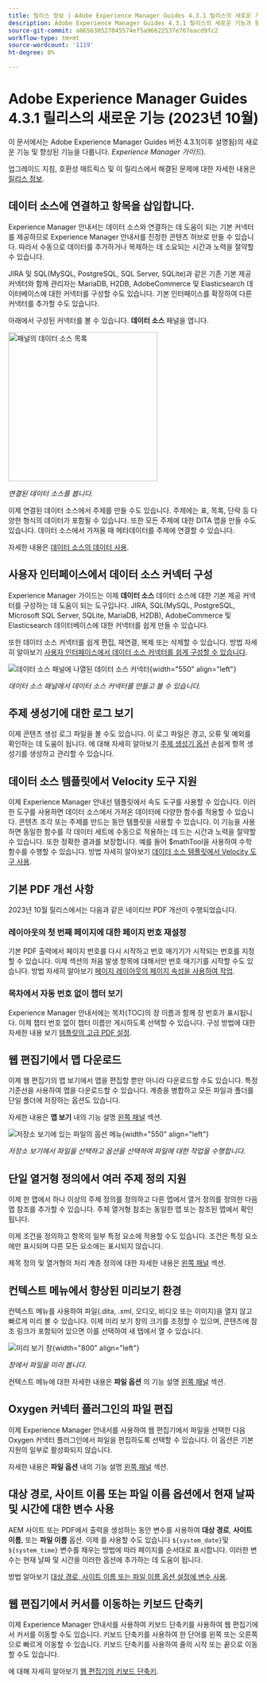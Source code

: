 ```yaml
---
title: 릴리스 정보 | Adobe Experience Manager Guides 4.3.1 릴리스의 새로운 기능
description: Adobe Experience Manager Guides 4.3.1 릴리스의 새로운 기능과 향상된 기능에 대해 알아봅니다
source-git-commit: a865630527045574ef5a96622537e767eacd9fc2
workflow-type: tm+mt
source-wordcount: '1119'
ht-degree: 0%

---
```


# Adobe Experience Manager Guides 4.3.1 릴리스의 새로운 기능 (2023년 10월)

이 문서에서는 Adobe Experience Manager Guides 버전 4.3.1(이후 설명됨)의 새로운 기능 및 향상된 기능을 다룹니다. *Experience Manager 가이드*).

업그레이드 지침, 호환성 매트릭스 및 이 릴리스에서 해결된 문제에 대한 자세한 내용은 [릴리스 정보](./release-notes-4.3.1.md).

## 데이터 소스에 연결하고 항목을 삽입합니다.

Experience Manager 안내서는 데이터 소스와 연결하는 데 도움이 되는 기본 커넥터를 제공하므로 Experience Manager 안내서를 진정한 콘텐츠 허브로 만들 수 있습니다. 따라서 수동으로 데이터를 추가하거나 복제하는 데 소요되는 시간과 노력을 절약할 수 있습니다.

JIRA 및 SQL(MySQL, PostgreSQL, SQL Server, SQLite)과 같은 기존 기본 제공 커넥터와 함께 관리자는 MariaDB, H2DB, AdobeCommerce 및 Elasticsearch 데이터베이스에 대한 커넥터를 구성할 수도 있습니다. 기본 인터페이스를 확장하여 다른 커넥터를 추가할 수도 있습니다.

아래에서 구성된 커넥터를 볼 수 있습니다. **데이터 소스** 패널을 엽니다.

<img src="assets/data-sources.png" alt="패널의 데이터 소스 목록" width="300">

*연결된 데이터 소스를 봅니다.*

이제 연결된 데이터 소스에서 주제를 만들 수도 있습니다. 주제에는 표, 목록, 단락 등 다양한 형식의 데이터가 포함될 수 있습니다. 또한 모든 주제에 대한 DITA 맵을 만들 수도 있습니다. 데이터 소스에서 가져올 때 메타데이터를 주제에 연결할 수 있습니다.

자세한 내용은 [데이터 소스의 데이터 사용](../user-guide/web-editor-content-snippet.md).

## 사용자 인터페이스에서 데이터 소스 커넥터 구성

Experience Manager 가이드는 이제 **데이터 소스** 데이터 소스에 대한 기본 제공 커넥터를 구성하는 데 도움이 되는 도구입니다. JIRA, SQL(MySQL, PostgreSQL, Microsoft SQL Server, SQLite, MariaDB, H2DB), AdobeCommerce 및 Elasticsearch 데이터베이스에 대한 커넥터를 쉽게 만들 수 있습니다.

또한 데이터 소스 커넥터를 쉽게 편집, 재연결, 복제 또는 삭제할 수 있습니다. 방법 자세히 알아보기 [사용자 인터페이스에서 데이터 소스 커넥터를 쉽게 구성할 수 있습니다](../install-guide/conf-data-source-connector-tools.md).

![데이터 소스 패널에 나열된 데이터 소스 커넥터](assets/data-sources-create-window.png){width="550" align="left"}

*데이터 소스 패널에서 데이터 소스 커넥터를 만들고 볼 수 있습니다.*

## 주제 생성기에 대한 로그 보기

이제 콘텐츠 생성 로그 파일을 볼 수도 있습니다. 이 로그 파일은 경고, 오류 및 예외를 확인하는 데 도움이 됩니다.  에 대해 자세히 알아보기 [주제 생성기 옵션](../user-guide/web-editor-content-snippet.md#options-for-a-topic-generator) 손쉽게 항목 생성기를 생성하고 관리할 수 있습니다.

## 데이터 소스 템플릿에서 Velocity 도구 지원

이제 Experience Manager 안내선 템플릿에서 속도 도구를 사용할 수 있습니다. 이러한 도구를 사용하면 데이터 소스에서 가져온 데이터에 다양한 함수를 적용할 수 있습니다. 콘텐츠 조각 또는 주제를 만드는 동안 템플릿을 사용할 수 있습니다. 이 기능을 사용하면 동일한 함수를 각 데이터 세트에 수동으로 적용하는 데 드는 시간과 노력을 절약할 수 있습니다.  또한 정확한 결과를 보장합니다.
예를 들어 $mathTool을 사용하여 수학 함수를 수행할 수 있습니다.
방법 자세히 알아보기 [데이터 소스 템플릿에서 Velocity 도구 사용](../user-guide/web-editor-content-snippet.md#use-velocity-tools).


## 기본 PDF 개선 사항

2023년 10월 릴리스에서는 다음과 같은 네이티브 PDF 개선이 수행되었습니다.

### 레이아웃의 첫 번째 페이지에 대한 페이지 번호 재설정

기본 PDF 출력에서 페이지 번호를 다시 시작하고 번호 매기기가 시작되는 번호를 지정할 수 있습니다. 이제 섹션의 처음 발생 항목에 대해서만 번호 매기기를 시작할 수도 있습니다.
방법 자세히 알아보기 [페이지 레이아웃의 페이지 속성을 사용하여 작업](../native-pdf/design-page-layout.md#page-props-page-layout).


### 목차에서 자동 번호 없이 챕터 보기

Experience Manager 안내서에는 목차(TOC)의 장 이름과 함께 장 번호가 표시됩니다. 이제 챕터 번호 없이 챕터 이름만 게시하도록 선택할 수 있습니다. 구성 방법에 대한 자세한 내용 보기 [템플릿의 고급 PDF 설정](../native-pdf/components-pdf-template.md#advanced-pdf-settings).

## 웹 편집기에서 맵 다운로드

이제 웹 편집기의 맵 보기에서 맵을 편집할 뿐만 아니라 다운로드할 수도 있습니다. 특정 기준선을 사용하여 맵을 다운로드할 수 있습니다. 계층을 병합하고 모든 파일과 폴더를 단일 폴더에 저장하는 옵션도 있습니다.

자세한 내용은 **맵 보기** 내의 기능 설명 [왼쪽 패널](../user-guide/web-editor-features.md#id2051EA0M0HS) 섹션.

![저장소 보기에 있는 파일의 옵션 메뉴](assets/options-menu-repo-view-file-level-2310.png){width="550" align="left"}

*저장소 보기에서 파일을 선택하고 옵션을 선택하여 파일에 대한 작업을 수행합니다.*


## 단일 열거형 정의에서 여러 주제 정의 지원

이제 한 맵에서 하나 이상의 주제 정의를 정의하고 다른 맵에서 열거 정의를 정의한 다음 맵 참조를 추가할 수 있습니다. 주체 열거형 참조는 동일한 맵 또는 참조된 맵에서 확인됩니다.

이제 조건을 정의하고 항목의 일부 특정 요소에 적용할 수도 있습니다.  조건은 특정 요소에만 표시되며 다른 모든 요소에는 표시되지 않습니다.

제목 정의 및 열거형의 처리 계층 정의에 대한 자세한 내용은 [왼쪽 패널](../user-guide/web-editor-features.md#id2051EA0M0HS) 섹션.




## 컨텍스트 메뉴에서 향상된 미리보기 환경

컨텍스트 메뉴를 사용하여 파일(.dita, .xml, 오디오, 비디오 또는 이미지)을 열지 않고 빠르게 미리 볼 수 있습니다. 이제 미리 보기 창의 크기를 조정할 수 있으며, 콘텐츠에 참조 링크가 포함되어 있으면 이를 선택하여 새 탭에서 열 수 있습니다.

![미리 보기 창 ](assets/quick-preview_cs.png){width="800" align="left"}

*창에서 파일을 미리 봅니다.*

컨텍스트 메뉴에 대한 자세한 내용은 **파일 옵션** 의 기능 설명 [왼쪽 패널](../user-guide/web-editor-features.md#id2051EA0M0HS) 섹션.

## Oxygen 커넥터 플러그인의 파일 편집

이제 Experience Manager 안내서를 사용하여 웹 편집기에서 파일을 선택한 다음 Oxygen 커넥터 플러그인에서 파일을 편집하도록 선택할 수 있습니다. 이 옵션은 기본 지원의 일부로 활성화되지 않습니다.

자세한 내용은 **파일 옵션** 내의 기능 설명 [왼쪽 패널](../user-guide/web-editor-features.md#id2051EA0M0HS) 섹션.

## 대상 경로, 사이트 이름 또는 파일 이름 옵션에서 현재 날짜 및 시간에 대한 변수 사용

AEM 사이트 또는 PDF에서 출력을 생성하는 동안 변수를 사용하여 **대상 경로**, **사이트 이름**, 또는 **파일 이름** 옵션. 이제 를 사용할 수도 있습니다 `${system_date}`및 `${system_time}` 변수를 채우는 방법에 따라 페이지를 순서대로 표시합니다. 이러한 변수는 현재 날짜 및 시간을 이러한 옵션에 추가하는 데 도움이 됩니다.

방법 알아보기 [대상 경로, 사이트 이름 또는 파일 이름 옵션 설정에 변수 사용](../user-guide/generate-output-use-variables.md).


## 웹 편집기에서 커서를 이동하는 키보드 단축키

이제 Experience Manager 안내서를 사용하여 키보드 단축키를 사용하여 웹 편집기에서 커서를 이동할 수도 있습니다. 키보드 단축키를 사용하여 한 단어를 왼쪽 또는 오른쪽으로 빠르게 이동할 수 있습니다. 키보드 단축키를 사용하여 줄의 시작 또는 끝으로 이동할 수도 있습니다.

에 대해 자세히 알아보기 [웹 편집기의 키보드 단축키](../user-guide/web-editor-keyboard-shortcuts.md).